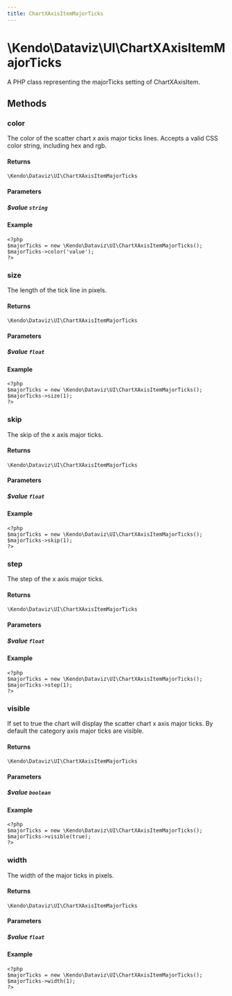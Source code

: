 ```yaml
---
title: ChartXAxisItemMajorTicks
---
```


# \Kendo\Dataviz\UI\ChartXAxisItemMajorTicks

A PHP class representing the majorTicks setting of ChartXAxisItem.


## Methods

### color
The color of the scatter chart x axis major ticks lines. Accepts a valid CSS color string, including hex and rgb.

#### Returns
`\Kendo\Dataviz\UI\ChartXAxisItemMajorTicks`

#### Parameters

##### $value `string`



#### Example 
    <?php
    $majorTicks = new \Kendo\Dataviz\UI\ChartXAxisItemMajorTicks();
    $majorTicks->color('value');
    ?>

### size
The length of the tick line in pixels.

#### Returns
`\Kendo\Dataviz\UI\ChartXAxisItemMajorTicks`

#### Parameters

##### $value `float`



#### Example 
    <?php
    $majorTicks = new \Kendo\Dataviz\UI\ChartXAxisItemMajorTicks();
    $majorTicks->size(1);
    ?>

### skip
The skip of the x axis major ticks.

#### Returns
`\Kendo\Dataviz\UI\ChartXAxisItemMajorTicks`

#### Parameters

##### $value `float`



#### Example 
    <?php
    $majorTicks = new \Kendo\Dataviz\UI\ChartXAxisItemMajorTicks();
    $majorTicks->skip(1);
    ?>

### step
The step of the x axis major ticks.

#### Returns
`\Kendo\Dataviz\UI\ChartXAxisItemMajorTicks`

#### Parameters

##### $value `float`



#### Example 
    <?php
    $majorTicks = new \Kendo\Dataviz\UI\ChartXAxisItemMajorTicks();
    $majorTicks->step(1);
    ?>

### visible
If set to true the chart will display the scatter chart x axis major ticks. By default the category axis major ticks are visible.

#### Returns
`\Kendo\Dataviz\UI\ChartXAxisItemMajorTicks`

#### Parameters

##### $value `boolean`



#### Example 
    <?php
    $majorTicks = new \Kendo\Dataviz\UI\ChartXAxisItemMajorTicks();
    $majorTicks->visible(true);
    ?>

### width
The width of the major ticks in pixels.

#### Returns
`\Kendo\Dataviz\UI\ChartXAxisItemMajorTicks`

#### Parameters

##### $value `float`



#### Example 
    <?php
    $majorTicks = new \Kendo\Dataviz\UI\ChartXAxisItemMajorTicks();
    $majorTicks->width(1);
    ?>

